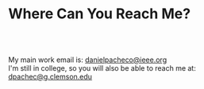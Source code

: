   <h1><strong>Where Can You Reach Me?</strong></h1><br><br>
  <p>
    My main work email is:
    <a href="mailto:danielpacheco@ieee.org">danielpacheco@ieee.org</a><br />
    I'm still in college, so you will also be able to reach me at:
    <a href="mailto:dpachec@g.clemson.edu">dpachec@g.clemson.edu</a>
  </p>
